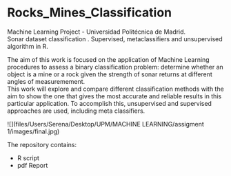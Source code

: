 # Rocks_Mines_Classification
Machine Learning Project - Universidad Politécnica de Madrid.  
Sonar dataset classification . Supervised, metaclassifiers and unsupervised algorithm in R.  
  
The aim of this work is focused on the application of Machine Learning procedures to assess a binary classification problem: determine whether an object is a mine or a rock given the strength of sonar returns at different angles of measuremement.  
This work will explore and compare different classification methods with the aim to show the one that gives the most accurate and reliable results in this particular application.
To accomplish this, unsupervised and supervised approaches are used, including meta classifiers.  

![](files/Users/Serena/Desktop/UPM/MACHINE LEARNING/assigment 1/images/final.jpg)
  
The repository contains: 
- R script
- pdf Report
